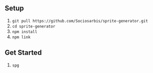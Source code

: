 ## Setup
1. `git pull https://github.com/Sociosarbis/sprite-generator.git`
2. `cd sprite-generator`
3. `npm install`
4. `npm link`
## Get Started
1. `spg`
